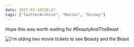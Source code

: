 ```yaml
---
date: 2017-03-19T20:27
tags: ["TwitterArchive", "Movies", "Disney"]
---
```

Hope this was worth waiting for #BeautyAndTheBeast

![I'm olding two movie tickets to see Beauty and the Beast](https://cdn.geekyaubergine.com/twitter_archive/843559560736657411-C7Ts7XtXkAMeB8r.jpg)
